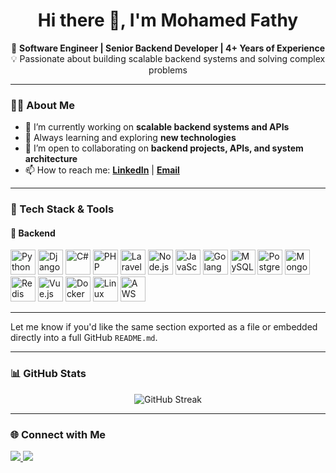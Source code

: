 <h1 align="center">Hi there 👋, I'm Mohamed Fathy</h1>

<p align="center">
  🔧 <strong>Software Engineer | Senior Backend Developer | 4+ Years of Experience</strong><br>
  💡 Passionate about building scalable backend systems and solving complex problems
</p>

---

### 👨‍💻 About Me

- 🔭 I’m currently working on **scalable backend systems and APIs**
- 🌱 Always learning and exploring **new technologies**
- 👯 I’m open to collaborating on **backend projects, APIs, and system architecture**
- 📫 How to reach me: **[LinkedIn](https://www.linkedin.com/in/mohamed-fathy-abdelaziz/)** | **[Email](mailto:mohamedfathy8844@gmail.com)**

---
### 🚀 Tech Stack & Tools

#### 🧠 Backend
<p align="left">
  <img src="https://cdn.jsdelivr.net/gh/devicons/devicon/icons/python/python-original.svg" width="40" alt="Python"/>
  <img src="https://cdn.jsdelivr.net/gh/devicons/devicon/icons/django/django-plain.svg" width="40" alt="Django"/>
  <img src="https://cdn.jsdelivr.net/gh/devicons/devicon/icons/csharp/csharp-original.svg" width="40" alt="C#"/>
  <img src="https://cdn.jsdelivr.net/gh/devicons/devicon/icons/php/php-original.svg" width="40" alt="PHP"/>
  <img src="https://cdn.jsdelivr.net/gh/devicons/devicon/icons/laravel/laravel-plain.svg" width="40" alt="Laravel"/>
  <img src="https://cdn.jsdelivr.net/gh/devicons/devicon/icons/nodejs/nodejs-original.svg" width="40" alt="Node.js"/>
  <img src="https://cdn.jsdelivr.net/gh/devicons/devicon/icons/javascript/javascript-original.svg" width="40" alt="JavaScript"/>
  <img src="https://cdn.jsdelivr.net/gh/devicons/devicon/icons/go/go-original.svg" width="40" alt="Golang"/>
  <img src="https://cdn.jsdelivr.net/gh/devicons/devicon/icons/mysql/mysql-original.svg" width="40" alt="MySQL"/>
  <img src="https://cdn.jsdelivr.net/gh/devicons/devicon/icons/postgresql/postgresql-original.svg" width="40" alt="PostgreSQL"/>
  <img src="https://cdn.jsdelivr.net/gh/devicons/devicon/icons/mongodb/mongodb-original.svg" width="40" alt="MongoDB"/>
  <img src="https://cdn.jsdelivr.net/gh/devicons/devicon/icons/redis/redis-original.svg" width="40" alt="Redis"/>
  <img src="https://cdn.jsdelivr.net/gh/devicons/devicon/icons/vuejs/vuejs-original.svg" width="40" alt="Vue.js"/>
   <img src="https://cdn.jsdelivr.net/gh/devicons/devicon/icons/docker/docker-original.svg" width="40" alt="Docker"/>
  <img src="https://cdn.jsdelivr.net/gh/devicons/devicon/icons/linux/linux-original.svg" width="40" alt="Linux"/>
  <img src="https://cdn.jsdelivr.net/gh/devicons/devicon/icons/amazonwebservices/amazonwebservices-original.svg" width="40" alt="AWS"/>
</p>

---

Let me know if you'd like the same section exported as a file or embedded directly into a full GitHub `README.md`.


---

### 📊 GitHub Stats

<p align="center">
  <img src="https://github-readme-streak-stats.herokuapp.com/?user=EngMohamedFathy&theme=github-dark&hide_border=true" alt="GitHub Streak" />
</p>

---

### 🌐 Connect with Me

<p align="left">
  <a href="https://www.linkedin.com/in/mohamed-fathy-abdelaziz/" target="_blank">
    <img src="https://img.shields.io/badge/-LinkedIn-blue?style=flat-square&logo=linkedin" />
  </a>
  <a href="mailto:mohamedfathy8844@gmail.com">
    <img src="https://img.shields.io/badge/-Email-red?style=flat-square&logo=gmail&logoColor=white" />
  </a>
</p>
